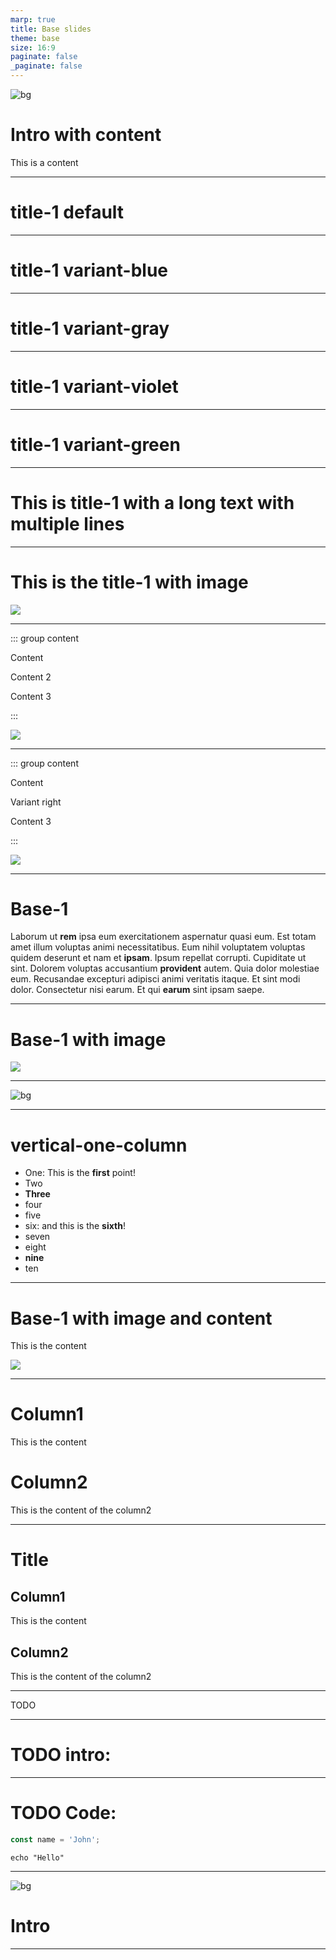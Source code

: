 ```yaml
---
marp: true
title: Base slides
theme: base
size: 16:9
paginate: false
_paginate: false
---
```


<!-- _layout: intro -->
<!-- _footer: ![](assets/logos.png) -->

![bg](assets/home.png)

# Intro with content

This is a content

---

<!-- _layout: title-1 -->

# title-1 default

---

<!-- _layout: title-1 variant-blue -->

# title-1 variant-blue

---

<!-- _layout: title-1 variant-gray -->

# title-1 variant-gray

---

<!-- _layout: title-1 variant-violet -->

# title-1 variant-violet

---

<!-- _layout: title-1 variant-green -->

# title-1 variant-green

---

<!-- _layout: title-1 -->

# This is title-1 with a long text with multiple lines

---

<!-- _layout: title-1 -->

# This is the title-1 with image

![](https://placeholder.pics/svg/450)

---

<!-- _layout: two-columns-image-content -->

::: group content

Content

Content 2

Content 3

:::

![](assets/home.png)

---

<!-- _layout: two-columns-image-content variant-right -->

::: group content

Content

Variant right

Content 3

:::

![](assets/home.png)

---

<!-- _layout: base-1 -->

# Base-1

Laborum ut **rem** ipsa eum exercitationem aspernatur quasi eum. Est totam amet illum voluptas animi necessitatibus. Eum
nihil voluptatem voluptas quidem deserunt et nam et **ipsam**. Ipsum repellat corrupti. Cupiditate ut sint.
Dolorem voluptas accusantium **provident** autem. Quia dolor molestiae eum. Recusandae excepturi adipisci animi
veritatis
itaque.
Et sint modi dolor. Consectetur nisi earum. Et qui **earum** sint ipsam saepe.

---

<!-- _layout: base-1 -->

# Base-1 with image

![](assets/docker.png)

---

![bg](assets/home.png)

---

<!-- _layout: vertical-one-column -->

# vertical-one-column

- One: This is the **first** point!
- Two
- **Three**
- four
- five
- six: and this is the **sixth**!
- seven
- eight
- **nine**
- ten

---

<!-- _layout: vertical-one-column -->

# Base-1 with image and content

This is the content

![](assets/docker.png)

---

<!-- _layout: vertical-two-columns -->

# Column1

This is the content

# Column2

This is the content of the column2

---

<!-- _layout: vertical-two-columns-with-title -->

# Title

## Column1

This is the content

## Column2

This is the content of the column2

---

TODO

---

# TODO intro:

<!-- _class: two-columns 

<div class="flex-vertical">
  <img class="avatar margin-bottom" src="assets/me.jpeg"/>
  <img width="350px" src="assets/zazume.svg"/>
</div>
<div class="flex-vertical">
  <h1>Raúl Anatol</h1>
  <h1>@raulanatol</h1>
  !!!include(atoms/_social.md)!!!
</div>
-->

---

# TODO Code:

```javascript
const name = 'John';
```

```shell
echo "Hello"
```

---

<!-- _layout: intro -->
<!-- _footer: ![](assets/logos.png) -->
![bg](assets/home.png)

# Intro

---
